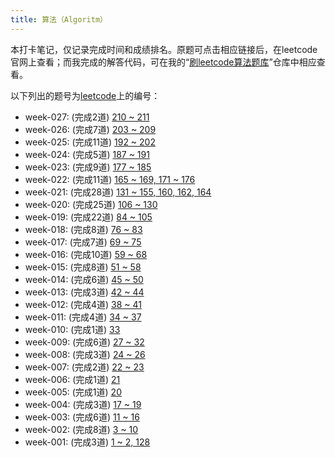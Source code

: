 ```yaml
---
title: 算法（Algoritm）
---
```


本打卡笔记，仅记录完成时间和成绩排名。原题可点击相应链接后，在leetcode官网上查看；而我完成的解答代码，可在我的“[刷leetcode算法题库](https://github.com/yanlinlin82/leetcode/)”仓库中相应查看。

以下列出的题号为[leetcode](https://leetcode-cn.com/problemset/all/)上的编号：

* week-027: (完成2道) [210 ~ 211](../week-027/#algorithm)
* week-026: (完成7道) [203 ~ 209](../week-026/#algorithm)
* week-025: (完成11道) [192 ~ 202](../week-025/#algorithm)
* week-024: (完成5道) [187 ~ 191](../week-024/#algorithm)
* week-023: (完成9道) [177 ~ 185](../week-023/#algorithm)
* week-022: (完成11道) [165 ~ 169, 171 ~ 176](../week-022/#algorithm)
* week-021: (完成28道) [131 ~ 155, 160, 162, 164](../week-021/#algorithm)
* week-020: (完成25道) [106 ~ 130](../week-020/#algorithm)
* week-019: (完成22道) [84 ~ 105](../week-019/#algorithm)
* week-018: (完成8道) [76 ~ 83](../week-018/#algorithm)
* week-017: (完成7道) [69 ~ 75](../week-017/#algorithm)
* week-016: (完成10道) [59 ~ 68](../week-016/#algorithm)
* week-015: (完成8道) [51 ~ 58](../week-015/#algorithm)
* week-014: (完成6道) [45 ~ 50](../week-014/#algorithm)
* week-013: (完成3道) [42 ~ 44](../week-013/#algorithm)
* week-012: (完成4道) [38 ~ 41](../week-012/#algorithm)
* week-011: (完成4道) [34 ~ 37](../week-011/#algorithm)
* week-010: (完成1道) [33](../week-010/#algorithm)
* week-009: (完成6道) [27 ~ 32](../week-009/#algorithm)
* week-008: (完成3道) [24 ~ 26](../week-008/#algorithm)
* week-007: (完成2道) [22 ~ 23](../week-007/#algorithm)
* week-006: (完成1道) [21](../week-006/#algorithm)
* week-005: (完成1道) [20](../week-005/#algorithm)
* week-004: (完成3道) [17 ~ 19](../week-004/#algorithm)
* week-003: (完成6道) [11 ~ 16](../week-003/#algorithm)
* week-002: (完成8道) [3 ~ 10](../week-002/#algorithm)
* week-001: (完成3道) [1 ~ 2, 128](../week-001/#algorithm)
